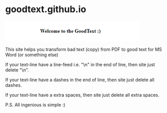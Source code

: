 # goodtext.github.io

![Screenshot](goodtext.png)

This site helps you transform bad text (copy) from PDF to good text for MS Word (or something else)

If your text-line have a line-feed i.e. "\n" in the end of line, then site just delete "\n".

If your text-line have a dashes in the end of line, then site just delete all dashes.

If your text-line have a extra spaces, then site just delete all extra spaces.

P.S. All ingenious is simple :)
